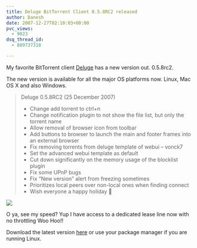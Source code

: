 ```yaml
---
title: Deluge BitTorrent Client 0.5.8RC2 released
author: Danesh
date: 2007-12-27T02:10:03+00:00
pvc_views:
  - 9023
dsq_thread_id:
  - 889737318

---
```

My favorite BitTorrent client [Deluge][1] has a new version out. 0.5.8rc2.

The new version is available for all the major OS platforms now. Linux, Mac OS X and also Windows.

> Deluge 0.5.8RC2 (25 December 2007)
> 
>   * Change add torrent to ctrl+n
>   * Change notification plugin to not show the file list, but only the torrent name
>   * Allow removal of browser icon from toolbar
>   * Add buttons to browser to launch the main and footer frames into an external browser
>   * Fix removing torrents from deluge template of webui &#8211; vonck7
>   * Set the advanced webui template as default
>   * Cut down significantly on the memory usage of the blocklist plugin
>   * Fix some UPnP bugs
>   * Fix &#8220;New version&#8221; alert from freezing sometimes
>   * Prioritizes local peers over non-local ones when finding connect
>   * Wish everyone a happy holiday 🙂

![][2] 

O ya, see my speed? Yup I have access to a dedicated lease line now with no throttling Woo Hoo!!

Download the latest version [here][3] or use your package manager if you are running Linux.

 [1]: http://deluge-torrent.org/
 [2]: http://img181.imageshack.us/img181/8806/delugespeedmu6sf3.jpg
 [3]: http://deluge-torrent.org/downloads.php
